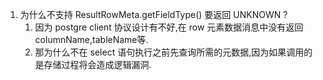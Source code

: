 1. 为什么不支持 ResultRowMeta.getFieldType() 要返回 UNKNOWN ?
    1. 因为 postgre client 协议设计有不好,在 row 元素数据消息中没有返回 columnName,tableName等.
    2. 那为什么不在 select 语句执行之前先查询所需的元数据,因为如果调用的是存储过程将会造成逻辑漏洞.
    

